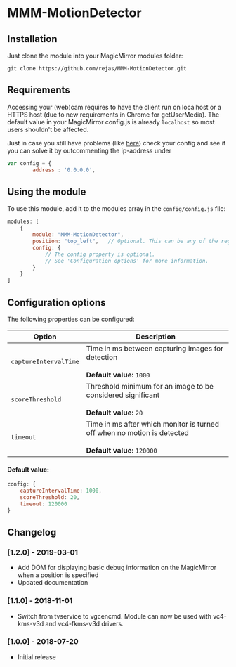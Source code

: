 # MMM-MotionDetector

## Installation

Just clone the module into your MagicMirror modules folder:

```
git clone https://github.com/rejas/MMM-MotionDetector.git
```

## Requirements

Accessing your (web)cam requires to have the client run on localhost or a HTTPS host (due to new requirements in Chrome for getUserMedia). The default value in your MagicMirror config.js is already `localhost` so most users shouldn't be affected.

Just in case you still have problems (like [here](https://github.com/rejas/MMM-MotionDetector/issues/6)) check your config and see if you can solve it by outcommenting the ip-address under

``` JavaScript
var config = {
    	address : '0.0.0.0',
``` 

## Using the module

To use this module, add it to the modules array in the `config/config.js` file:
````javascript
modules: [
	{
		module: "MMM-MotionDetector",
		position: "top_left",	// Optional. This can be any of the regions. Displays debug informations.
		config: {
			// The config property is optional.
			// See 'Configuration options' for more information.
		}
	}
]
````

## Configuration options

The following properties can be configured:

| Option                       | Description
| ---------------------------- | -----------
| `captureIntervalTime`        | Time in ms between capturing images for detection<br><br>**Default value:** `1000`|
| `scoreThreshold`             | Threshold minimum for an image to be considered significant<br><br>**Default value:** `20`|
| `timeout`                    | Time in ms after which monitor is turned off when no motion is detected<br><br>**Default value:** `120000`|

#### Default value:

````javascript
config: {
    captureIntervalTime: 1000,
    scoreThreshold: 20,
    timeout: 120000
}
````

## Changelog

### [1.2.0] - 2019-03-01

- Add DOM for displaying basic debug information on the MagicMirror when a position is specified
- Updated documentation

### [1.1.0] - 2018-11-01

- Switch from tvservice to vgcencmd. Module can now be used with vc4-kms-v3d and vc4-fkms-v3d drivers.

### [1.0.0] - 2018-07-20

- Initial release
